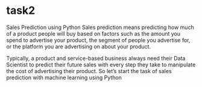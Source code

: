 # task2

Sales Prediction using Python
Sales prediction means predicting how much of a product people will buy based on
factors
such as the amount you spend to advertise your product, the segment of people you
advertise for, or the platform you are advertising on about your product.

Typically, a product and service-based business always need their Data Scientist to
predict
their future sales with every step they take to manipulate the cost of advertising their
product. So let’s start the task of sales prediction with machine learning using Python
